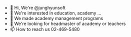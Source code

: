 - 👋 Hi, We're @junghyunsoft
- 👀 We're interested in education, academy ...
- 🌱 We made academy management programs
- 💞️ We're looking for headmaster of academy or teachers
- 📫 How to reach us 02-469-5480

<!---
junghyunsoft/junghyunsoft is a ✨ special ✨ repository because its `README.md` (this file) appears on your GitHub profile.
You can click the Preview link to take a look at your changes.
--->
